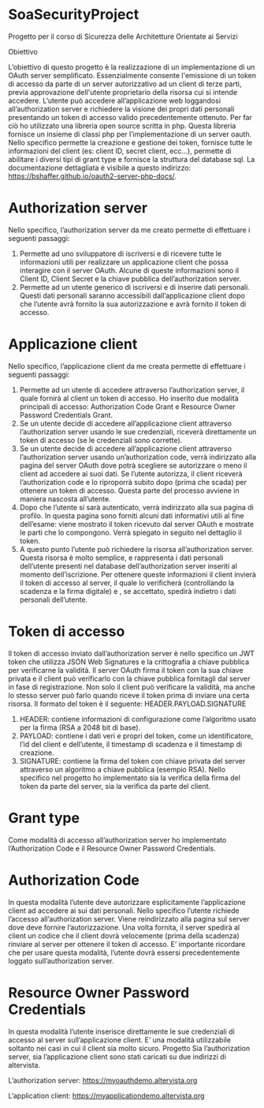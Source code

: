 # SoaSecurityProject
Progetto per il corso di Sicurezza delle Architetture Orientate ai Servizi

Obiettivo

L’obiettivo di questo progetto è la realizzazione di un implementazione di un OAuth server semplificato. Essenzialmente consente l'emissione di un token di accesso da parte di un server autorizzativo ad un client di terze parti, previa approvazione dell'utente proprietario della risorsa cui si intende accedere. L’utente può accedere all’applicazione web loggandosi all’authorization server e richiedere la visione dei propri dati personali presentando un token di accesso valido precedentemente ottenuto. Per far ciò ho utilizzato una libreria open source scritta in php. Questa libreria fornisce un insieme di classi php per l’implementazione di un server oauth. Nello specifico permette la creazione e gestione dei token, fornisce tutte le informazioni del client (es: client ID, secret client, ecc…), permette di abilitare i diversi tipi di grant type e fornisce la struttura del database sql. La documentazione dettagliata è visibile a questo indirizzo: https://bshaffer.github.io/oauth2-server-php-docs/.

# Authorization server

Nello specifico, l’authorization server da me creato permette di effettuare i seguenti passaggi:
1.	Permette ad uno sviluppatore di iscriversi e di ricevere tutte le informazioni utili per realizzare un applicazione client che possa interagire con il server OAuth. Alcune di queste informazioni sono il Client ID, Client Secret e la chiave pubblica dell’authorization server.
2.	Permette ad un utente generico di iscriversi e di inserire dati personali. Questi dati personali saranno accessibili dall’applicazione client dopo che l’utente avrà fornito la sua autorizzazione e avrà fornito il token di accesso.

# Applicazione client

Nello specifico, l’applicazione client da me creata permette di effettuare i seguenti passaggi:
1.	Permette ad un utente di accedere attraverso l’authorization server, il quale fornirà al client un token di accesso. Ho inserito due modalità principali di accesso: Authorization Code Grant e Resource Owner Password Credentials Grant.
2.	Se un utente decide di accedere all’applicazione client attraverso l’authorization server usando le sue credenziali, riceverà direttamente un token di accesso (se le credenziali sono corrette).
3.	Se un utente decide di accedere all’applicazione client attraverso l’authorization server usando un’authorization code, verrà indirizzato alla pagina del server OAuth dove potrà scegliere se autorizzare o meno il client ad accedere ai suoi dati. Se l’utente autorizza, il client riceverà l’authorization code e lo riproporrà subito dopo (prima che scada) per ottenere un token di accesso. Questa parte del processo avviene in maniera nascosta all’utente.
4.	Dopo che l’utente si sarà autenticato, verrà indirizzato alla sua pagina di profilo. In questa pagina sono forniti alcuni dati informativi utili al fine dell’esame: viene mostrato il token ricevuto dal server OAuth e mostrate le parti che lo compongono. Verrà spiegato in seguito nel dettaglio il token.
5.	A questo punto l’utente può richiedere la risorsa all’authorization server. Questa risorsa è molto semplice, e rappresenta i dati personali dell’utente presenti nel database dell’authorization server inseriti al momento dell’iscrizione. Per ottenere queste informazioni il client invierà il token di accesso al server, il quale lo verificherà (controllando la scadenza e la firma digitale) e , se accettato, spedirà indietro i dati personali dell’utente.

# Token di accesso

Il token di accesso inviato dall’authorization server è nello specifico un JWT token che utilizza JSON Web Signatures e la crittografia a chiave pubblica per verificarne la validità. Il server OAuth firma il token con la sua chiave privata e il client può verificarlo con la chiave pubblica fornitagli dal server in fase di registrazione. Non solo il client può verificare la validità, ma anche lo stesso server può farlo quando riceve il token prima di inviare una certa risorsa.
Il formato del token è il seguente: HEADER.PAYLOAD.SIGNATURE
1.	HEADER: contiene informazioni di configurazione come l’algoritmo usato per la firma (RSA a 2048 bit di base).
2.	PAYLOAD: contiene i dati veri e propri del token, come un identificatore, l’id del client e dell’utente, il timestamp di scadenza e il timestamp di creazione.
3.	SIGNATURE: contiene la firma del token con chiave privata del server attraverso un algoritmo a chiave pubblica (esempio RSA).
Nello specifico nel progetto ho implementato sia la verifica della firma del token da parte del server, sia la verifica da parte del client.

# Grant type
Come modalità di accesso all’authorization server ho implementato l’Authorization Code e il Resource Owner Password Credentials.

# Authorization Code
In questa modalità l’utente deve autorizzare esplicitamente l’applicazione client ad accedere ai sui dati personali. Nello specifico l’utente richiede l’accesso all’authorization server. Viene reindirizzato alla pagina sul server dove deve fornire l’autorizzazione. Una volta fornita, il server spedirà al client un codice che il client dovrà velocemente (prima della scadenza) rinviare al server per ottenere il token di accesso.
E’ importante ricordare che per usare questa modalità, l’utente dovrà essersi precedentemente loggato sull’authorization server.

# Resource Owner Password Credentials
In questa modalità l’utente inserisce direttamente le sue credenziali di accesso al server sull’applicazione client. E’ una modalità utilizzabile soltanto nei casi in cui il client sia molto sicuro.
Progetto
Sia l’authorization server, sia l’applicazione client sono stati caricati su due indirizzi di altervista.

L’authorization server: https://myoauthdemo.altervista.org

L’application client: https://myapplicationdemo.altervista.org
